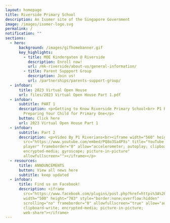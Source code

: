 ```yaml
---
layout: homepage
title: Riverside Primary School
description: An Isomer site of the Singapore Government
image: /images/isomer-logo.svg
permalink: /
notification: ""
sections:
  - hero:
      background: /images/gifhomebanner.gif
      key_highlights:
        - title: MOE Kindergaten @ Riverside
          description: Enroll now!
          url: /mk-riverside/about-us/general-information/
        - title: Parent Suppport Group
          description: Join us!
          url: /partnerships/parents-support-group/
  - infobar:
      title: 2023 Virtual Open House
      url: files/2023 Virtual Open House Part 1.pdf
  - infobar:
      subtitle: PART 1
      description: <p>Getting to Know Riverside Primary School<br> P1 Registration<br>
        Preparing Your Child for Primary One</p>
      button: Click here
      url: 2023 Virtual Open House Part 1
  - infobar:
      subtitle: Part 2
      description: <p>Video By P1 Riverians<br><iframe width="560" height="315"
        src="https://www.youtube.com/embed/PQ8o3Sa4PXs" title="YouTube video
        player" frameborder="0" allow="accelerometer; autoplay; clipboard-write;
        encrypted-media; gyroscope; picture-in-picture"
        allowfullscreen=""></iframe></p>
  - resources:
      title: ANNOUNCEMENTS
      button: View all news here
      subtitle: keep updated
  - infobar:
      title: Find us on Facebook!
      description: <iframe
        src="https://www.facebook.com/plugins/post.php?href=https%3A%2F%2Fwww.facebook.com%2FRiversidePrimarySchoolSingapore%2Fposts%2Fpfbid0xAmcyPFmy6nA6u44P6aEMnHUz3FZM5UU9oP4e85AjJGKYXG66EjnsWQnEiXV5DaTl&show_text=true&width=500"
        width="500" height="703" style="border:none;overflow:hidden"
        scrolling="no" frameborder="0" allowfullscreen="true" allow="autoplay;
        clipboard-write; encrypted-media; picture-in-picture;
        web-share"></iframe>
---
```

